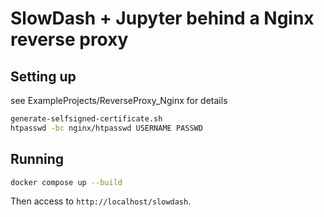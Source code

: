 # SlowDash + Jupyter behind a Nginx reverse proxy

## Setting up
see ExampleProjects/ReverseProxy_Nginx for details

```bash
generate-selfsigned-certificate.sh
htpasswd -bc nginx/htpasswd USERNAME PASSWD
```

## Running
```bash
docker compose up --build
```

Then access to `http://localhost/slowdash`.

